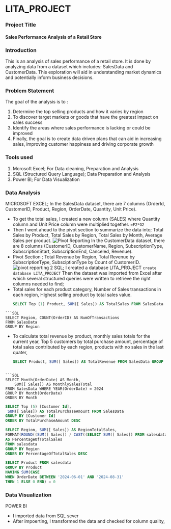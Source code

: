 # LITA_PROJECT
### Project Title
#### Sales Performance Analysis of a Retail Store
### Introduction
This is an analysis of sales performance of a retail store. It is done by analyzing data from a dataset which includes: SalesData and CustomerData. This exploration will aid in understanding market dynamics and potentially inform business decisions.
### Problem Statement 
The goal of the analysis is to :
1. Determine the top selling products and how it varies by region
2. To discover target markets or goods that have the greatest impact on sales success
3. Identify the areas where sales performance is lacking or could be improved
4. Finally, the goal is to create data driven plans that can aid in increasing sales, improving customer happiness and driving corporate growth
### Tools used
1. Mcrosoft Excel; For Data cleaning, Preparation and Analysis
2. SQL (Structured Query Language); Data Preparation and Analysis
3. Power BI; For Data Visualization
 ### Data Analysis
 MICROSOFT EXCEL; In the SalesData dataset, there are 7 columns (OrderId, CustomerID, Product, Region, OrderDate, Quantity, Unit Price). 
 - To get the total sales, I created a new column (SALES) where Quantity column and Unit Price column were multiplied together.
 ```=F2*G2```
 - Then I went ahead to the pivot section to summarize the data into;
 Total Sales by Product, Total Sales by Region, Total Sales by Month, Average Sales per product.
 ![Pivot Reporting](https://github.com/user-attachments/assets/dd5aab33-a970-4a5e-bf02-cb01e5c4bc7c)
  In the CustomerData dataset, there are 8 columns (CustomerID, CustomerName, Region, SubscriptionType, SubscriptionStart, SubscriptionEnd, Canceled, Revenue).
  - Pivot Section ; Total Revenue by Region, Total Revenue by SubscriptionType, SubsciptionType by Count of CustomerID.
  ![pivot reporting 2](https://github.com/user-attachments/assets/b28346b0-91f4-40f5-8c6e-6591622d4334)
 SQL; I created a database LITA_PROJECT ```create database LITA_PROJECT```
Then the dataset was imported from Excel after which several structured queries were written to retrieve the right columns needed to find;
- Total sales for each product category, Number of Sales transactions in each region, Highest selling product by total sales value. 
  ```SQL
  SELECT Top (1) Product, SUM([ Sales]) AS TotalSales FROM SalesData GROUP BY Product ORDER BY TotalSales DESC
```
```SQL
SELECT Region, COUNT(OrderID) AS NumOfTransactions
FROM SalesData
GROUP BY Region
```
- To calculate total revenue by product, monthly sales totals for the current year, Top 5 customers by total purchase amount, percentage of total sales contributed by each region, products with no sales in the last quater,
  ```SQL
  SELECT Product, SUM([ Sales]) AS TotalRevenue FROM SalesData GROUP BY Product
```

```SQL
SELECT Month(OrderDate) AS Month,
    SUM([ Sales]) AS MonthlySalesTotal
FROM SalesData WHERE YEAR(OrderDate) = 2024
GROUP BY Month(OrderDate)
ORDER BY Month
```

```SQL
SELECT Top (5) [Customer Id],
 SUM([ Sales]) AS TotalPurchaseAmount FROM SalesData
GROUP BY [Customer Id]
ORDER BY TotalPurchaseAmount DESC
```

```SQL
SELECT Region, SUM([ Sales]) AS RegionTotalSales,
FORMAT(ROUND((SUM([ Sales]) / CAST((SELECT SUM([ Sales]) FROM salesdata) AS DECIMAL(10,2)) * 100), 1), '0.#') 
AS PercentageOfTotalSales
FROM salesdata
GROUP BY Region
ORDER BY PercentageOfTotalSales DESC
```

```SQL
SELECT Product FROM salesdata
GROUP BY Product
HAVING SUM(CASE 
WHEN OrderDate BETWEEN '2024-06-01' AND '2024-08-31' 
THEN 1 ELSE 0 END) = 0
```
### Data Visualization
POWER BI
- I imported data from SQL sever
- After impoerting, I transformed the data and checked for column quality, 

